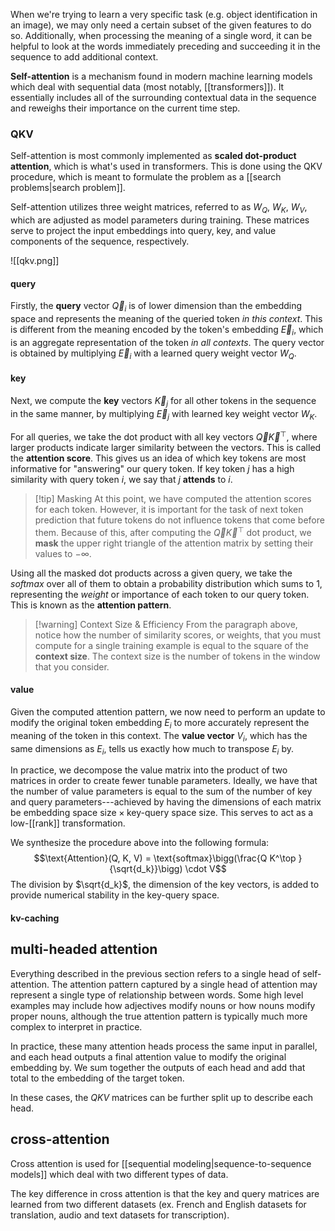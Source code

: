 When we're trying to learn a very specific task (e.g. object identification in an image), we may only need a certain subset of the given features to do so. Additionally, when processing the meaning of a single word, it can be helpful to look at the words immediately preceding and succeeding it in the sequence to add additional context.

**Self-attention** is a mechanism found in modern machine learning models which deal with sequential data (most notably, [[transformers]]). It essentially includes all of the surrounding contextual data in the sequence and reweighs their importance on the current time step.

### QKV
Self-attention is most commonly implemented as **scaled dot-product attention**, which is what's used in transformers. This is done using the QKV procedure, which is meant to formulate the problem as a [[search problems|search problem]].

Self-attention utilizes three weight matrices, referred to as $W_Q$, $W_K$, $W_V$, which are adjusted as model parameters during training. These matrices serve to project the input embeddings into query, key, and value components of the sequence, respectively.

![[qkv.png]]
#### query
Firstly, the **query** vector $\overrightarrow{Q}_i$ is of lower dimension than the embedding space and represents the meaning of the queried token *in this context*. This is different from the meaning encoded by the token's embedding $\overrightarrow{E}_i$, which is an aggregate representation of the token *in all contexts*. The query vector is obtained by multiplying $\overrightarrow{E}_i$ with a learned query weight vector $W_Q$.

#### key
Next, we compute the **key** vectors $\overrightarrow{K}_j$ for all other tokens in the sequence in the same manner, by multiplying $\overrightarrow{E}_j$ with learned key weight vector $W_K$.

For all queries, we take the dot product with all key vectors $\overrightarrow{Q} \overrightarrow{K}^\top$, where larger products indicate larger similarity between the vectors. This is called the **attention score**. This gives us an idea of which key tokens are most informative for "answering" our query token. If key token $j$ has a high similarity with query token $i$, we say that $j$ **attends** to $i$. 

>[!tip] Masking
>At this point, we have computed the attention scores for each token. However, it is important for the task of next token prediction that future tokens do not influence tokens that come before them. Because of this, after computing the  $\overrightarrow{Q} \overrightarrow{K}^\top$ dot product, we **mask** the upper right triangle of the attention matrix by setting their values to $-\infty$. 

Using all the masked dot products across a given query, we take the *softmax* over all of them to obtain a probability distribution which sums to $1$, representing the *weight* or importance of each token to our query token. This is known as the **attention pattern**.

>[!warning] Context Size & Efficiency
From the paragraph above, notice how the number of similarity scores, or weights, that you must compute for a single training example is equal to the square of the **context size**. The context size is the number of tokens in the window that you consider.

#### value
Given the computed attention pattern, we now need to perform an update to modify the original token embedding $E_i$ to more accurately represent the meaning of the token in this context. The **value vector** $V_i$, which has the same dimensions as $E_i$, tells us exactly how much to transpose $E_i$ by.

In practice, we decompose the value matrix into the product of two matrices in order to create fewer tunable parameters. Ideally, we have that the number of value parameters is equal to the sum of the number of key and query parameters---achieved by having the dimensions of each matrix be $\text{embedding space size} \times \text{key-query space size}$. This serves to act as a low-[[rank]] transformation.

We synthesize the procedure above into the following formula:
$$\text{Attention}(Q, K, V) = \text{softmax}\bigg(\frac{Q K^\top }{\sqrt{d_k}}\bigg) \cdot V$$
The division by $\sqrt{d_k}$, the dimension of the key vectors, is added to provide numerical stability in the key-query space. 
#### kv-caching

## multi-headed attention
Everything described in the previous section refers to a single head of self-attention. The attention pattern captured by a single head of attention may represent a single type of relationship between words. Some high level examples may include how adjectives modify nouns or how nouns modify proper nouns, although the true attention pattern is typically much more complex to interpret in practice.

In practice, these many attention heads process the same input in parallel, and each head outputs a final attention value to modify the original embedding by. We sum together the outputs of each head and add that total to the embedding of the target token.

In these cases, the $QKV$ matrices can be further split up to describe each head. 

## cross-attention
Cross attention is used for [[sequential modeling|sequence-to-sequence models]] which deal with two different types of data. 

The key difference in cross attention is that the key and query matrices are learned from two different datasets (ex. French and English datasets for translation, audio and text datasets for transcription).